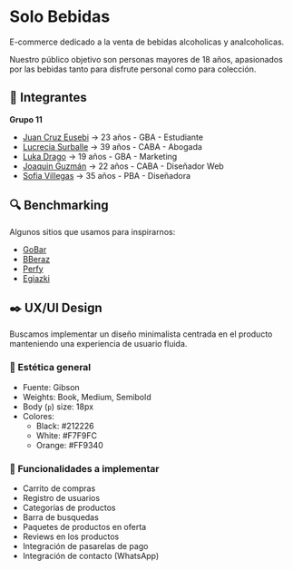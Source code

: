 # Solo Bebidas

E-commerce dedicado a la venta de bebidas alcoholicas y analcoholicas.

Nuestro público objetivo son personas mayores de 18 años, apasionados por las bebidas tanto para disfrute personal como para colección.

## 👷 Integrantes

**Grupo 11**

- [Juan Cruz Eusebi](https://github.com/JuanCruzEusebi) -> 23 años - GBA - Estudiante
- [Lucrecia Surballe]() -> 39 años - CABA - Abogada
- [Luka Drago]() -> 19 años - GBA - Marketing
- [Joaquin Guzmán](https://github.com/joacoguzmanz) -> 22 años - CABA - Diseñador Web
- [Sofia Villegas]() -> 35 años - PBA - Diseñadora

## 🔍 Benchmarking

Algunos sitios que usamos para inspirarnos:

- [GoBar](https://www.gobar.com.ar/)
- [BBeraz](https://www.bberaz.com.ar/)
- [Perfy](https://drinkperfy.com/)
- [Egiazki](https://www.egiazki.com/fr/)

## ✒️ UX/UI Design

Buscamos implementar un diseño minimalista centrada en el producto manteniendo una experiencia de usuario fluida.

### 🎨 Estética general

- Fuente: Gibson
- Weights: Book, Medium, Semibold
- Body (`p`) size: 18px
- Colores:
  - Black: #212226
  - White: #F7F9FC
  - Orange: #FF9340

### 🎯 Funcionalidades a implementar

- Carrito de compras
- Registro de usuarios
- Categorías de productos
- Barra de busquedas
- Paquetes de productos en oferta
- Reviews en los productos
- Integración de pasarelas de pago
- Integración de contacto (WhatsApp)
